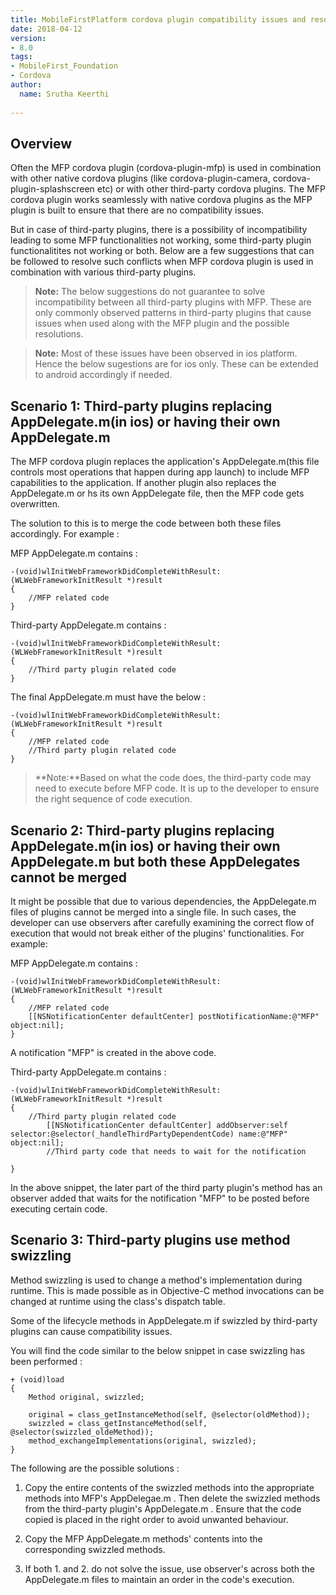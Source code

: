 ```yaml
---
title: MobileFirstPlatform cordova plugin compatibility issues and resolutions with third-party plugins
date: 2018-04-12
version:
- 8.0
tags:
- MobileFirst_Foundation
- Cordova
author:
  name: Srutha Keerthi
  
---
```



## Overview
Often the MFP cordova plugin (cordova-plugin-mfp) is used in combination with other native cordova plugins (like cordova-plugin-camera, cordova-plugin-splashscreen etc) or with other third-party cordova plugins. The MFP cordova plugin works seamlessly with native cordova plugins as the MFP plugin is built to ensure that there are no compatibility issues. 

But in case of third-party plugins, there is a possibility of incompatibility leading to some MFP functionalities not working, some third-party plugin functionalitites not working or both. Below are a few suggestions that can be followed to resolve such conflicts when MFP cordova plugin is used in combination with various third-party plugins.

> **Note:** The below suggestions do not guarantee to solve incompatibility between all third-party plugins with MFP. These are only commonly observed patterns in third-party plugins that cause issues when used along with the MFP plugin and the possible resolutions.


> **Note:** Most of these issues have been observed in ios platform. Hence the below sugestions are for ios only. These can be extended to android accordingly if needed.

## Scenario 1: Third-party plugins replacing AppDelegate.m(in ios) or having their own AppDelegate.m
The MFP cordova plugin replaces the application's AppDelegate.m(this file controls most operations that happen during app launch) to include MFP capabilities to the application. If another plugin also replaces the AppDelegate.m or hs its own AppDelegate file, then the MFP code gets overwritten. 

The solution to this is to merge the code between both these files accordingly. For example :

MFP AppDelegate.m contains :

```
-(void)wlInitWebFrameworkDidCompleteWithResult:(WLWebFrameworkInitResult *)result
{
    //MFP related code
}
```

Third-party AppDelegate.m contains : 

```
-(void)wlInitWebFrameworkDidCompleteWithResult:(WLWebFrameworkInitResult *)result
{
 	//Third party plugin related code  
}

```

The final AppDelegate.m must have the below :

```
-(void)wlInitWebFrameworkDidCompleteWithResult:(WLWebFrameworkInitResult *)result
{
    //MFP related code
    //Third party plugin related code
}
```

> **Note:**Based on what the code does, the third-party code may need to execute before MFP code. It is up to the developer to ensure the right sequence of code execution.



## Scenario 2: Third-party plugins replacing AppDelegate.m(in ios) or having their own AppDelegate.m but both these AppDelegates cannot be merged


It might be possible that due to various dependencies, the AppDelegate.m files of plugins cannot be merged into a single file.
In such cases, the developer can use observers after carefully examining the correct flow of execution that would not break either of the plugins' functionalities. For example:

MFP AppDelegate.m contains :

```
-(void)wlInitWebFrameworkDidCompleteWithResult:(WLWebFrameworkInitResult *)result
{
    //MFP related code
    [[NSNotificationCenter defaultCenter] postNotificationName:@"MFP" object:nil];
}
```
A notification "MFP" is created in the above code.

Third-party AppDelegate.m contains : 

```
-(void)wlInitWebFrameworkDidCompleteWithResult:(WLWebFrameworkInitResult *)result
{
 	//Third party plugin related code  
 	    [[NSNotificationCenter defaultCenter] addObserver:self selector:@selector(_handleThirdPartyDependentCode) name:@"MFP" object:nil];
 	    //Third party code that needs to wait for the notification

}

```
In the above snippet, the later part of the third party plugin's method has an observer added that waits for the notification "MFP" to be posted before executing certain code.


## Scenario 3: Third-party plugins use method swizzling 

Method swizzling is used to change a method's implementation during runtime. This is made possible as in Objective-C method invocations can be changed at runtime using the class's dispatch table. 

Some of the lifecycle methods in AppDelegate.m if swizzled by third-party plugins can cause compatibility issues.

You will find the code similar to the below snippet in case swizzling has been performed :

```
+ (void)load
{
    Method original, swizzled;
    
    original = class_getInstanceMethod(self, @selector(oldMethod));
    swizzled = class_getInstanceMethod(self, @selector(swizzled_oldeMethod));
    method_exchangeImplementations(original, swizzled);
}
```

The following are the possible solutions :
 
 1. Copy the entire contents of the swizzled methods into the appropriate methods into MFP's AppDelegae.m . Then delete the swizzled methods from the third-party plugin's AppDelegate.m . Ensure that the code copied is placed in the right order to avoid unwanted behaviour.
 
 2. Copy the MFP AppDelegate.m methods' contents into the corresponding swizzled methods. 

 3. If both 1. and 2. do not solve the issue, use observer's across both the AppDelegate.m files to maintain an order in the code's execution.
